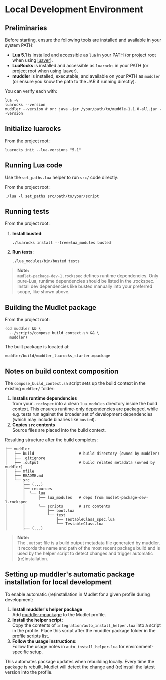 # Local Development Environment

## Preliminaries

Before starting, ensure the following tools are installed and available in
your system PATH:

- **Lua 5.1** is installed and accessible as `lua` in your PATH (or project
  root when using [luaver](https://github.com/dhavalkapil/luaver)).
- **LuaRocks** is installed and accessible as `luarocks` in your PATH (or
  project root when using luaver).
- **muddler** is installed, executable, and available on your PATH as `muddler`
  (or ensure you know the path to the JAR if running directly).

You can verify each with:
```
lua -v
luarocks --version
muddler --version # or: java -jar /your/path/to/muddle-1.1.0-all.jar --version
```

## Initialize luarocks
From the project root:
```
luarocks init --lua-versions "5.1"
```

## Running Lua code

Use the `set_paths.lua` helper to run `src/` code directly:

From the project root:
```
./lua -l set_paths src/path/to/your/script
```

## Running tests

From the project root:
1. **Install busted**:
   ```
   ./luarocks install --tree=lua_modules busted
   ```
2. **Run tests**:
   ```
   ./lua_modules/bin/busted tests
   ```

> **Note:**  
> `mudlet-package-dev-1.rockspec` defines runtime dependencies. Only pure-Lua,
> runtime dependencies should be listed in the .rockspec. Install dev
> dependencies like busted manually into your preferred scope, like shown above.


## Building the Mudlet package

From the project root:
```
(cd muddler && \
  ../scripts/compose_build_context.sh && \
  muddler)
```

The built package is located at:
```
muddler/build/muddler_luarocks_starter.mpackage
```

## Notes on build context composition
The `compose_build_context.sh` script sets up the build context in the existing
`muddler/` folder:

1. **Installs runtime dependencies**  
   from your `.rockspec` into a clean `lua_modules` directory inside the build
   context. This ensures runtime-only dependencies are packaged, while e.g.
   tests run against the broader set of development dependencies (which may
   include binaries like `busted`).
2. **Copies `src` contents**  
   Source files are placed into the build context.

Resulting structure after the build completes:
```
├── muddler
│   ├── build                    # build directory (owned by muddler)
│   ├── .gitignore
│   ├── .output                  # build related metadata (owned by muddler)
│   ├── mfile
│   ├── README.md
│   └── src
│       ├── (...)
│       ├── resources
│       │  └── lua
│       │      ├── lua_modules   # deps from mudlet-package-dev-1.rockspec
│       │      └── scripts       # src contents
│       │          ├── boot.lua
│       │          └── test
│       │              ├── TestableClass_spec.lua
│       │              └── TestableClass.lua
│       ├── (...)
```

> **Note:**  
> The `.output` file is a build output metadata file generated by muddler.
> It records the name and path of the most recent package build and is used by
> the helper script to detect changes and trigger automatic (re)installation.

## Setting up muddler's automatic package installation for local development

To enable automatic (re)installation in Mudlet for a given profile during
development:

1. **Install muddler's helper package**  
   Add [muddler.mpackage](https://github.com/demonnic/muddler/releases/tag/1.1.0) to the Mudlet profile.
2. **Install the helper script:**  
   Copy the contents of `integration/auto_install_helper.lua` into a script in
   the profile. Place this script after the muddler package folder in the
   profile scripts list.
3. **Follow the usage instructions:**  
   Follow the usage notes in `auto_install_helper.lua` for environment-specific
   setup.

This automates package updates when rebuilding locally. Every time the
package is rebuilt, Mudlet will detect the change and (re)install the latest
version into the profile.
```
